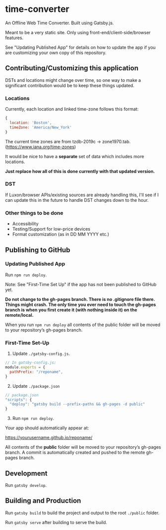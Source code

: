# time-converter

An Offline Web Time Converter. Built using Gatsby.js.

Meant to be a very static site. Only using front-end/client-side/browser 
features.

See "Updating Published App" for details on how to update the app if you are 
customizing your own copy of this repository.

## Contributing/Customizing this application

DSTs and locations might change over time, so one way to make a significant
contribution would be to keep these things updated.

### Locations

Currently, each location and linked time-zone follows this format:

```js
{ 
  location: 'Boston', 
  timeZone: 'America/New_York' 
}
```

The current time zones are from tzdb-2019c -> zone1970.tab.
(https://www.iana.org/time-zones)

It would be nice to have a **separate** set of data which includes more
locations. 

**Just replace how all of this is done currently with that 
updated version.**

### DST

If Luxon/browser APIs/existing sources are already handling this, I'll see if I
can update this in the future to handle DST changes down to the hour.

### Other things to be done

- Accessibility
- Testing/Support for low-price devices
- Format customization (as in DD MM YYYY etc.)

## Publishing to GitHub

### Updating Published App

Run `npm run deploy`.

Note: See "First-Time Set Up" if the app has not been published to GitHub yet. 

**Do not change to the gh-pages branch. There is no .gitignore file there.
Things might crash. The only time you ever need to touch the gh-pages branch 
is when you first create it (with nothing inside it) on the remote/local.**

When you run `npm run deploy` all contents of the public folder will be moved to
your repository’s gh-pages branch.

### First-Time Set-Up

1. Update `./gatsby-config.js`.
```js
// In gatsby-config.js:
module.exports = {
  pathPrefix: "/reponame",
}
```

2. Update `./package.json`
```js
// package.json
"scripts": {
  "deploy": "gatsby build --prefix-paths && gh-pages -d public"
}
```

3. Run `npm run deploy`.

Your app should automatically appear at:

https://yourusername.github.io/reponame/

All contents of the **public** folder will be moved to your repository’s
gh-pages branch. A commit is automatically created and pushed to the 
remote gh-pages branch.

## Development

Run `gatsby develop`.

## Building and Production

Run `gatsby build` to build the project and output to the root `./public`
folder.

Run `gatsby serve` after building to serve the build.

